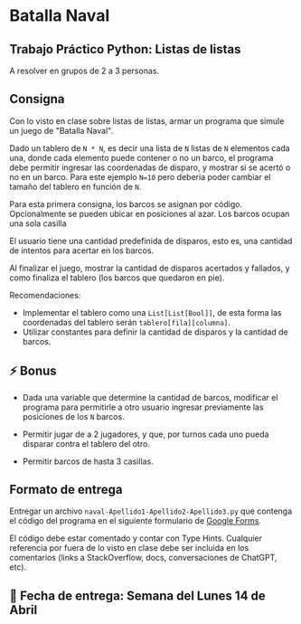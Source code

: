 # Batalla Naval

## Trabajo Práctico Python: Listas de listas

A resolver en grupos de 2 a 3 personas.

## Consigna

Con lo visto en clase sobre listas de listas, armar un programa que simule un juego de "Batalla Naval".

Dado un tablero de `N * N`, es decir una lista de `N` listas de `N` elementos cada una, donde cada elemento puede contener o no un barco, el programa debe permitir ingresar las coordenadas de disparo, y mostrar si se acertó o no en un barco. Para este ejemplo `N=10` pero deberia poder cambiar el tamaño del tablero en función de `N`.

Para esta primera consigna, los barcos se asignan por código. Opcionalmente se pueden ubicar en posiciones al azar. Los barcos ocupan una sola casilla

El usuario tiene una cantidad predefinida de disparos, esto es, una cantidad de intentos para acertar en los barcos.

Al finalizar el juego, mostrar la cantidad de disparos acertados y fallados, y como finaliza el tablero (los barcos que quedaron en pie).

Recomendaciones:

- Implementar el tablero como una `List[List[Bool]]`, de esta forma las coordenadas del tablero serán `tablero[fila][columna]`.
- Utilizar constantes para definir la cantidad de disparos y la cantidad de barcos.

## ⚡️ Bonus

- Dada una variable que determine la cantidad de barcos, modificar el programa para permitirle a otro usuario ingresar previamente las posiciones de los `N` barcos.

- Permitir jugar de a 2 jugadores, y que, por turnos cada uno pueda disparar contra el tablero del otro.

- Permitir barcos de hasta 3 casillas.

## Formato de entrega

Entregar un archivo `naval-Apellido1-Apellido2-Apellido3.py` que contenga el código del programa en el siguiente formulario de [Google Forms]().

El código debe estar comentado y contar con Type Hints. Cualquier referencia por fuera de lo visto en clase debe ser incluida en los comentarios (links a StackOverflow, docs, conversaciones de ChatGPT, etc).

## 📅 Fecha de entrega: Semana del Lunes 14 de Abril
